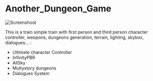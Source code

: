 # Another_Dungeon_Game

![Screenshoot](Another_Dungeon_Game.gif)

This is a train simple train with first person and third person character controller, weopons, dungeons generation, terrain, lighting, skybox, dialogues... :
- Ultimate character Controller
- InfinityPBR
- AllSky
- Multystory dungeons
- Dialogues System
